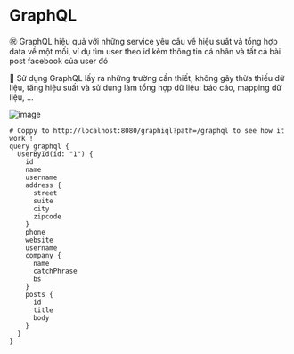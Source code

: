 # GraphQL
㊗️ GraphQL hiệu quả với những service yêu cầu về hiệu suất và tổng hợp data về một mối, ví dụ tìm user theo id kèm thông tin cá nhân và tất cả bài post facebook của user đó

🍇 Sử dụng GraphQL lấy ra những trường cần thiết, không gây thừa thiếu dữ liệu, tăng hiệu suất và sử dụng làm tổng hợp dữ liệu: báo cáo, mapping dữ liệu, ... 

![image](https://github.com/thinhotwp1/GraphQL/assets/61654110/df238b3c-653e-424c-a4ac-419559fec79a)


```
# Coppy to http://localhost:8080/graphiql?path=/graphql to see how it work !
query graphql {
  UserById(id: "1") {
    id
    name
    username
    address {
      street
      suite
      city
      zipcode
    }
    phone
    website
    username
    company {
      name
      catchPhrase
      bs
    }
    posts {
      id
      title
      body
    }
  }
}
```

